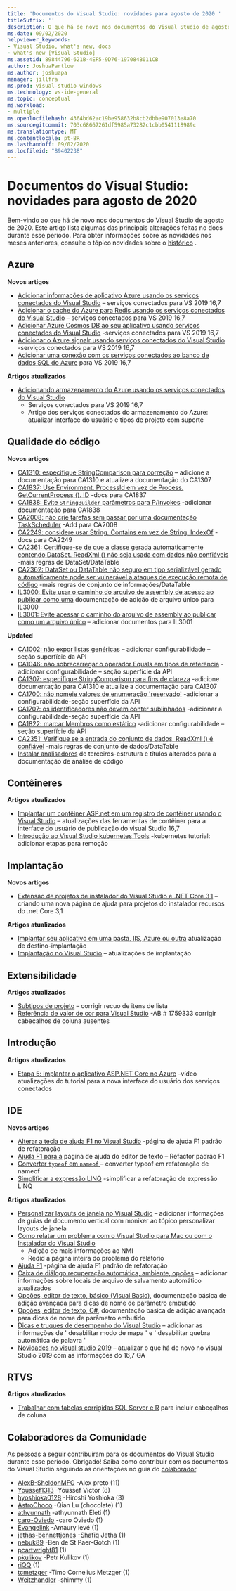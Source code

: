 ```yaml
---
title: 'Documentos do Visual Studio: novidades para agosto de 2020 '
titleSuffix: ''
description: O que há de novo nos documentos do Visual Studio de agosto de 2020.
ms.date: 09/02/2020
helpviewer_keywords:
- Visual Studio, what's new, docs
- what's new [Visual Studio]
ms.assetid: 89844796-621B-4EF5-9D76-197084B011CB
author: JoshuaPartlow
ms.author: joshuapa
manager: jillfra
ms.prod: visual-studio-windows
ms.technology: vs-ide-general
ms.topic: conceptual
ms.workload:
- multiple
ms.openlocfilehash: 4364bd62ac19be958632b8cb2dbbe907013e8a70
ms.sourcegitcommit: 703c68667261df5985a73282c1cbb0541118989c
ms.translationtype: MT
ms.contentlocale: pt-BR
ms.lasthandoff: 09/02/2020
ms.locfileid: "89402238"
---
```

# <a name="visual-studio-docs-whats-new-for-august-2020"></a>Documentos do Visual Studio: novidades para agosto de 2020

Bem-vindo ao que há de novo nos documentos do Visual Studio de agosto de 2020. Este artigo lista algumas das principais alterações feitas no docs durante esse período. Para obter informações sobre as novidades nos meses anteriores, consulte o tópico novidades sobre o [histórico](whats-new-visual-studio-docs-history.md) .

## <a name="azure"></a>Azure

**Novos artigos**

- [Adicionar informações de aplicativo Azure usando os serviços conectados do Visual Studio](/visualstudio/azure/azure-app-insights-add-connected-service) – serviços conectados para VS 2019 16,7
- [Adicionar o cache do Azure para Redis usando os serviços conectados do Visual Studio](/visualstudio/azure/azure-cache-for-redis-add-connected-service) – serviços conectados para VS 2019 16,7
- [Adicionar Azure Cosmos DB ao seu aplicativo usando serviços conectados do Visual Studio](/visualstudio/azure/azure-cosmosdb-add-connected-service) -serviços conectados para VS 2019 16,7
- [Adicionar o Azure signalr usando serviços conectados do Visual Studio](/visualstudio/azure/azure-signalr-add-connected-service) -serviços conectados para VS 2019 16,7
- [Adicionar uma conexão com os serviços conectados ao banco de dados SQL do Azure](/visualstudio/azure/azure-sql-database-add-connected-service) para VS 2019 16,7

**Artigos atualizados**

- [Adicionando armazenamento do Azure usando os serviços conectados do Visual Studio](/visualstudio/azure/vs-azure-tools-connected-services-storage)
  - Serviços conectados para VS 2019 16,7
  - Artigo dos serviços conectados do armazenamento do Azure: atualizar interface do usuário e tipos de projeto com suporte

## <a name="code-quality"></a>Qualidade do código

**Novos artigos**

- [CA1310: especifique StringComparison para correção](/visualstudio/code-quality/ca1310) – adicione a documentação para CA1310 e atualize a documentação do CA1307
- [CA1837: Use Environment. ProcessId em vez de Process. GetCurrentProcess (). ID](/visualstudio/code-quality/ca1837) -docs para CA1837
- [CA1838: Evite `StringBuilder` parâmetros para P/Invokes](/visualstudio/code-quality/ca1838) -adicionar documentação para CA1838
- [CA2008: não crie tarefas sem passar por uma documentação TaskScheduler](/visualstudio/code-quality/ca2008) -Add para CA2008
- [CA2249: considere usar String. Contains em vez de String. IndexOf](/visualstudio/code-quality/ca2249) -docs para CA2249
- [CA2361: Certifique-se de que a classe gerada automaticamente contendo DataSet. ReadXml () não seja usada com dados não confiáveis](/visualstudio/code-quality/ca2361) -mais regras de DataSet/DataTable
- [CA2362: DataSet ou DataTable não seguro em tipo serializável gerado automaticamente pode ser vulnerável a ataques de execução remota de código](/visualstudio/code-quality/ca2362) -mais regras de conjunto de informações/DataTable
- [IL3000: Evite usar o caminho do arquivo de assembly de acesso ao publicar como uma](/visualstudio/code-quality/il3000) documentação de adição de arquivo único para IL3000
- [IL3001: Evite acessar o caminho do arquivo de assembly ao publicar como um arquivo único](/visualstudio/code-quality/il3001) – adicionar documentos para IL3001

**Updated**

- [CA1002: não expor listas genéricas](/visualstudio/code-quality/ca1002) – adicionar configurabilidade – seção superfície da API
- [CA1046: não sobrecarregar o operador Equals em tipos de referência](/visualstudio/code-quality/ca1046) -adicionar configurabilidade – seção superfície da API
- [CA1307: especifique StringComparison para fins de clareza](/visualstudio/code-quality/ca1307) -adicione documentação para CA1310 e atualize a documentação para CA1307
- [CA1700: não nomeie valores de enumeração &#39;reservado&#39;](/visualstudio/code-quality/ca1700) -adicionar a configurabilidade-seção superfície da API
- [CA1707: os identificadores não devem conter sublinhados](/visualstudio/code-quality/ca1707) -adicionar a configurabilidade-seção superfície da API
- [CA1822: marcar Membros como estático](/visualstudio/code-quality/ca1822) -adicionar configurabilidade – seção superfície da API
- [CA2351: Verifique se a entrada do conjunto de dados. ReadXml () é confiável](/visualstudio/code-quality/ca2351) -mais regras de conjunto de dados/DataTable
- [Instalar analisadores](/visualstudio/code-quality/install-roslyn-analyzers) de terceiros-estrutura e títulos alterados para a documentação de análise de código

## <a name="containers"></a>Contêineres

**Artigos atualizados**

- [Implantar um contêiner ASP.net em um registro de contêiner usando o Visual Studio](/visualstudio/containers/hosting-web-apps-in-docker) – atualizações das ferramentas de contêiner para a interface do usuário de publicação do visual Studio 16,7
- [Introdução ao Visual Studio kubernetes Tools](/visualstudio/containers/tutorial-kubernetes-tools) -kubernetes tutorial: adicionar etapas para remoção

## <a name="deployment"></a>Implantação

**Novos artigos**

- [Extensão de projetos de instalador do Visual Studio e .NET Core 3,1](/visualstudio/deployment/installer-projects-net-core) – criando uma nova página de ajuda para projetos do instalador recursos do .net Core 3,1

**Artigos atualizados**

- [Implantar seu aplicativo em uma pasta, IIS, Azure ou outra](/visualstudio/deployment/deploying-applications-services-and-components-resources) atualização de destino-implantação
- [Implantação no Visual Studio](/visualstudio/deployment/index) – atualizações de implantação

## <a name="extensibility"></a>Extensibilidade

**Artigos atualizados**
- [Subtipos de projeto](/visualstudio/extensibility/internals/project-subtypes) – corrigir recuo de itens de lista
- [Referência de valor de cor para Visual Studio](/visualstudio/extensibility/ux-guidelines/color-value-reference-for-visual-studio) -AB # 1759333 corrigir cabeçalhos de coluna ausentes

## <a name="get-started"></a>Introdução

**Artigos atualizados**

- [Etapa 5: implantar o aplicativo ASP.NET Core no Azure](/visualstudio/get-started/csharp/tutorial-aspnet-core-ef-step-05) -vídeo atualizações do tutorial para a nova interface do usuário dos serviços conectados

## <a name="ide"></a>IDE

**Novos artigos**

- [Alterar a tecla de ajuda F1 no Visual Studio](/visualstudio/ide/not-in-toc/change-f1-help-key) -página de ajuda F1 padrão de refatoração
- [Ajuda F1 para a](/visualstudio/ide/not-in-toc/default-f1-text-editor) página de ajuda do editor de texto – Refactor padrão F1
- [Converter `typeof` em `nameof` ](/visualstudio/ide/reference/convert-typeof-to-nameof) – converter typeof em refatoração de nameof
- [Simplificar a expressão LINQ](/visualstudio/ide/reference/simplify-linq-expression) -simplificar a refatoração de expressão LINQ

**Artigos atualizados**

- [Personalizar layouts de janela no Visual Studio](/visualstudio/ide/customizing-window-layouts-in-visual-studio) – adicionar informações de guias de documento vertical com moniker ao tópico personalizar layouts de janela
- [Como relatar um problema com o Visual Studio para Mac ou com o Instalador do Visual Studio](/visualstudio/ide/how-to-report-a-problem-with-visual-studio)
  - Adição de mais informações ao NMI
  - Redid a página inteira do problema do relatório
- [Ajuda F1](/visualstudio/ide/not-in-toc/default) -página de ajuda F1 padrão de refatoração
- [Caixa de diálogo recuperação automática, ambiente, opções](/visualstudio/ide/reference/autorecover-environment-options-dialog-box) – adicionar informações sobre locais de arquivo de salvamento automático atualizados
- [Opções, editor de texto, básico (Visual Basic),](/visualstudio/ide/reference/options-text-editor-basic-visual-basic) documentação básica de adição avançada para dicas de nome de parâmetro embutido
- [Opções, editor de texto, C#,](/visualstudio/ide/reference/options-text-editor-csharp-advanced) documentação básica de adição avançada para dicas de nome de parâmetro embutido
- [Dicas e truques de desempenho do Visual Studio](/visualstudio/ide/visual-studio-performance-tips-and-tricks) – adicionar as informações de ' desabilitar modo de mapa ' e ' desabilitar quebra automática de palavra '
- [Novidades no visual studio 2019](/visualstudio/ide/whats-new-visual-studio-2019) – atualizar o que há de novo no visual Studio 2019 com as informações do 16,7 GA

## <a name="rtvs"></a>RTVS

**Artigos atualizados**

- [Trabalhar com tabelas corrigidas SQL Server e R](/visualstudio/rtvs/integrating-sql-server-with-r) para incluir cabeçalhos de coluna

## <a name="community-contributors"></a>Colaboradores da Comunidade

As pessoas a seguir contribuíram para os documentos do Visual Studio durante esse período. Obrigado! Saiba como contribuir com os documentos do Visual Studio seguindo as orientações no guia do [colaborador](https://docs.microsoft.com/contribute/).

- [AlexB-SheldonMFG](https://github.com/AlexB-SheldonMFG) -Alex preto (11)
- [Youssef1313](https://github.com/Youssef1313) -Youssef Victor (8)
- [hyoshioka0128](https://github.com/hyoshioka0128) -Hiroshi Yoshioka (3)
- [AstroChoco](https://github.com/AstroChoco) -Qian Lu (chocolate) (1)
- [athyunnath](https://github.com/athyunnath) -athyunnath Eleti (1)
- [caro-Oviedo](https://github.com/caro-oviedo) -caro Oviedo (1)
- [Evangelink](https://github.com/Evangelink) -Amaury levé (1)
- [jethas-bennettjones](https://github.com/jethas-bennettjones) -Shafiq Jetha (1)
- [nebuk89](https://github.com/nebuk89) -Ben de St Paer-Gotch (1)
- [pcartwright81](https://github.com/pcartwright81) (1)
- [pkulikov](https://github.com/pkulikov) -Petr Kulikov (1)
- [riQQ](https://github.com/riQQ) (1)
- [tcmetzger](https://github.com/tcmetzger) -Timo Cornelius Metzger (1)
- [Weitzhandler](https://github.com/weitzhandler) -shimmy (1)